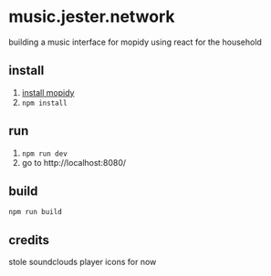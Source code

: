 # music.jester.network

building a music interface for mopidy using react for the household

## install

1. [install mopidy](http://mopidy.readthedocs.org/en/latest/installation/)
2. `npm install`

## run

1. `npm run dev`
2. go to http://localhost:8080/

## build

`npm run build`

## credits

stole soundclouds player icons for now
